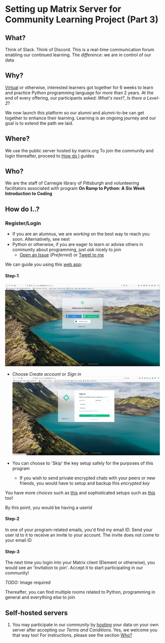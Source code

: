 # Setting up Matrix Server for Community Learning Project (Part 3)

## What?

Think of Slack. Think of Discord. This is a real-time communication forum enabling our continued learning.
The *difference*: we are in control of our data

## Why?

[Virtual](https://www.carnegielibrary.org/event/virtual-on-ramp-to-python-a-six-week-introduction-to-coding-2/) or otherwise, interested learners got together for 6 weeks to learn and practice Python programming language for more than 2 years. At the end of every offering, our participants asked: *What's next?*, *Is there a Level-2*?

We now launch this platform so our alumni and alumni-to-be can get together to enhance their learning. Learning is an ongoing journey and our goal is to extend the path we laid.

## Where?

We use the public server hosted by matrix.org
To join the community and login thereafter, proceed to [How do I](##how-do-i) guides

## Who?

We are the staff of Carnegie library of Pittsburgh and volunteering facilitators associated with program **On Ramp to Python: A Six Week Introduction to Coding**

## How do I..?

### Register/Login

- If you are an alumnus, we are *working* on the best way to reach you soon. Alternatively, see next
- Python or otherwise, if you are eager to learn or advise others in community about programming, just *ask* nicely to join
  - [Open an Issue](https://github.com/fossterer/fossterer.github.io/issues) (*Preferred*) or [Tweet to me](https://twitter.com/SVRSN_Shashank)

We can guide you using this [web app](https://app.element.io):

#### Step-1

![Element webapp home screen](../images/element-home-screen.png)

- Choose *Create account* or *Sign in*
![Element change server option](../images/element-change-server.png)

- You can choose to 'Skip' the key setup safely for the purposes of this program
  - If you wish to send private encrypted chats with your peers or new friends, you would have to setup and backup this *encrypted key*

You  have more *choices* such as [this](https://matrix.org/clients) and sophisticated setups such as [this](https://matrix.org/bridges/) too!

By this point, you would be having a userid

#### Step-2

In one of your program-related emails, you'd find my email ID.
Send your user id to it to receive an invite to your account.
The invite does not come to your email ID

#### Step-3

The next time you login into your Matrix client (Element or otherwise), you would see an 'Invitation to join'.
Accept it to start participating in our community!

*TODO:* Image required

Thereafter, you can find multiple rooms related to Python, programming in general and everything else to join

## Self-hosted servers

1. You may participate in our *community* by [hosting](https://matrix.org/faq/#self-hosting) your data on your own server after accepting our *Terms and Conditions*. Yes, we welcome you that way too! For instructions, please see the section [Who?](#Who?)